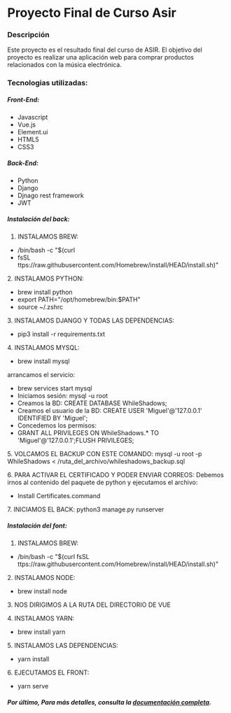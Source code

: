 # Proyecto Final de Curso Asir

### Descripción

Este proyecto es el resultado final del curso de ASIR. El objetivo del proyecto es realizar una aplicación web para comprar productos relacionados con la música electrónica.
### Tecnologias utilizadas: 
##### Front-End:
- Javascript
- Vue.js
- Element.ui
- HTML5
- CSS3
##### Back-End:
- Python
- Django
- Djnago rest framework
- JWT


##### Instalación del back:
1. INSTALAMOS BREW:
- /bin/bash -c "$(curl
- fsSL ttps://raw.githubusercontent.com/Homebrew/install/HEAD/install.sh)"

2\.	INSTALAMOS PYTHON:

- brew install python
- export PATH="/opt/homebrew/bin:$PATH"
- source ~/.zshrc

3\.	INSTALAMOS DJANGO Y TODAS LAS DEPENDENCIAS:

- pip3 install -r requirements.txt

4\.	INSTALAMOS MYSQL:

- brew install mysql

arrancamos el servicio:

- brew services start mysql
- Iniciamos sesión: mysql -u root
- Creamos la BD: CREATE DATABASE WhileShadows;
- Creamos el usuario de la BD: CREATE USER 'Miguel'@'127.0.0.1' IDENTIFIED BY 'Miguel';
- Concedemos los permisos:
- GRANT ALL PRIVILEGES ON WhileShadows.\* TO 'Miguel'@'127.0.0.1';FLUSH PRIVILEGES;

5\.	VOLCAMOS EL BACKUP CON ESTE COMANDO: mysql -u root -p WhileShadows < /ruta\_del\_archivo/whileshadows\_backup.sql

6\.	PARA ACTIVAR EL CERTIFICADO Y PODER ENVIAR CORREOS: Debemos irnos al contenido del paquete de python y ejecutamos el archivo:

- Install Certificates.command

7\.	INICIAMOS EL BACK: python3 manage.py runserver


##### Instalación del font:
1. INSTALAMOS BREW:
- /bin/bash -c "$(curl fsSL ttps://raw.githubusercontent.com/Homebrew/install/HEAD/install.sh)"

2\.	INSTALAMOS NODE:

- brew install node

3\.	NOS DIRIGIMOS A LA RUTA DEL DIRECTORIO DE VUE

4\.	INSTALAMOS YARN:

- brew install yarn

5\.   INSTALAMOS LAS DEPENDENCIAS:

- yarn install

6\.   EJECUTAMOS EL FRONT:

- yarn serve

#####  Por último, Para más detalles, consulta la [documentación completa](https://github.com/migueligle/While-Shadows/blob/089c98486badcb7281dddd6878224eaced8763d3/memoria-2023-miguel-iglesias-asir.pdf).

